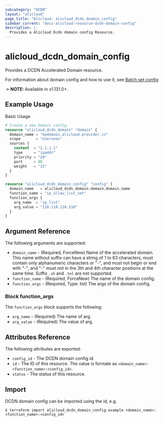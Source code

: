 ```yaml
---
subcategory: "DCDN"
layout: "alicloud"
page_title: "Alicloud: alicloud_dcdn_doamin_config"
sidebar_current: "docs-alicloud-resource-dcdn-domain-config"
description: |-
  Provides a Alicloud Dcdn domain config Resource.
---
```


# alicloud_dcdn_domain_config

Provides a DCDN Accelerated Domain resource.

For information about domain config and how to use it, see [Batch set config](https://www.alibabacloud.com/help/zh/doc-detail/130632.htm)

-> **NOTE:** Available in v1.131.0+.

## Example Usage

Basic Usage

```terraform
# Create a new Domain config.
resource "alicloud_dcdn_domain" "domain" {
  domain_name = "mydomain.alicloud-provider.cn"
  scope       = "overseas"
  sources {
    content  = "1.1.1.1"
    type     = "ipaddr"
    priority = "20"
    port     = 80
    weight   = "15"
  }
}

resource "alicloud_dcdn_domain_config" "config" {
  domain_name   = alicloud_dcdn_domain.domain.domain_name
  function_name = "ip_allow_list_set"
  function_args {
    arg_name  = "ip_list"
    arg_value = "110.110.110.110"
  }
}
```

## Argument Reference

The following arguments are supported:

* `domain_name` - (Required, ForceNew) Name of the accelerated domain. This name without suffix can have a string of 1 to 63 characters, must contain only alphanumeric characters or "-", and must not begin or end with "-", and "-" must not in the 3th and 4th character positions at the same time. Suffix `.sh` and `.tel` are not supported.
* `function_name` - (Required, ForceNew) The name of the domain config.
* `function_args` - (Required, Type: list) The args of the domain config.

### Block function_args

The `function_args` block supports the following:

* `arg_name` - (Required) The name of arg.
* `arg_value` - (Required) The value of arg.

## Attributes Reference

The following attributes are exported:

* `config_id` - The DCDN domain config id.
* `id` - The ID of this resource. The value is formate as `<domain_name>:<function_name>:<config_id>`.
* `status` -  The status of this resource.

## Import

DCDN domain config can be imported using the id, e.g.

```shell
$ terraform import alicloud_dcdn_domain_config.example <domain_name>:<function_name>:<config_id>
```
